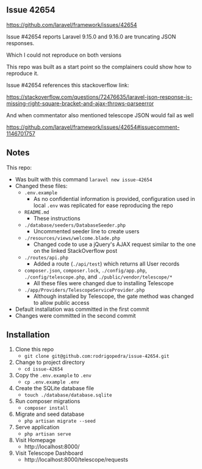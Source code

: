 ## Issue 42654

https://github.com/laravel/framework/issues/42654

Issue #42654 reports Laravel 9.15.0 and 9.16.0 are truncating JSON responses. 

Which I could not reproduce on both versions 

This repo was built as a start point  so the complainers could show how to reproduce it.

Issue #42654 references this stackoverflow link:

https://stackoverflow.com/questions/72476635/laravel-json-response-is-missing-right-square-bracket-and-ajax-throws-parseerror

And when commentator also mentioned telescope JSON would fail as well

https://github.com/laravel/framework/issues/42654#issuecomment-1146701757

## Notes

This repo:

- Was built with this command `laravel new issue-42654`
- Changed these files:
  - `.env.example`
    - As no confidential information is provided, configuration used in local `.env`
      was replicated for ease reproducing the repo
  - `README.md`
    - These instructions
  - `./database/seeders/DatabaseSeeder.php`
      - Uncommented seeder line to create users
  - `./resources/views/welcome.blade.php`
      - Changed code to use a jQuery's AJAX request similar to the one on the linked StackOverflow post
  - `./routes/api.php`
    - Added a route (`./api/test`) which returns all User records
  - `composer.json`, `composer.lock`, `./config/app.php`, `./config/telescope.php`, and `./public/vendor/telescope/*`
    - All these files were changed due to installing Telescope
  - `./app/Providers/TelescopeServiceProvider.php`
    - Although installed by Telescope, the gate method was changed to allow public access
- Default installation was committed in the first commit
- Changes were committed in the second commit

## Installation

1. Clone this repo
   - `git clone git@github.com:rodrigopedra/issue-42654.git`
2. Change to project directory
    - `cd issue-42654`
3. Copy the `.env.example` to `.env`
    - `cp .env.example .env`
4. Create the SQLite database file
    - `touch ./database/database.sqlite`
5. Run composer migrations
    - `composer install`
6. Migrate and seed database
    - `php artisan migrate --seed`
7. Serve application
    - `php artisan serve`
8. Visit Homepage
    - http://localhost:8000/
9. Visit Telescope Dashboard
    - http://localhost:8000/telescope/requests
